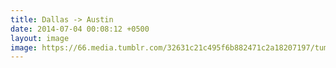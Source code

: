 ```yaml
---
title: Dallas -> Austin
date: 2014-07-04 00:08:12 +0500
layout: image
image: https://66.media.tumblr.com/32631c21c495f6b882471c2a18207197/tumblr_n85h5peLB71qa6o4ho1_640.jpg
---
```


